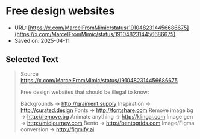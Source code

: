 # Free design websites

- URL: [https://x.com/MarcelFromMimic/status/1910482314456686675](https://x.com/MarcelFromMimic/status/1910482314456686675)
- Saved on: 2025-04-11

## Selected Text

> Source https://x.com/MarcelFromMimic/status/1910482314456686675
> 
> Free design websites that should be illegal to know:
> 
> Backgrounds → http://grainient.supply
> Inspiration → http://curated.design
> Fonts → http://fontshare.com
> Remove image bg → http://remove.bg
> Animate anything → http://klingai.com
> Image gen → http://midjourney.com
> Bento → http://bentogrids.com
> Image/Figma conversion → http://figmify.ai
